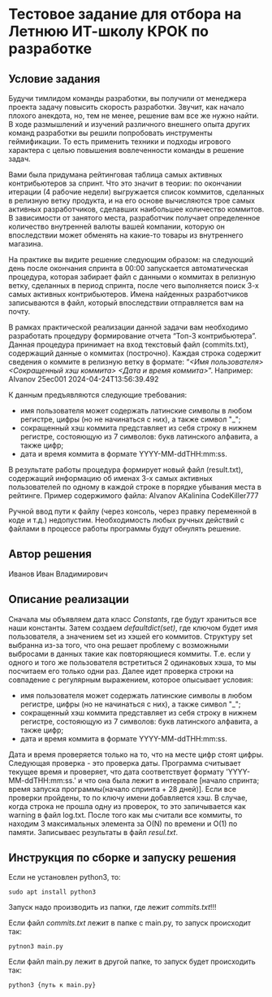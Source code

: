# Тестовое задание для отбора на Летнюю ИТ-школу КРОК по разработке

## Условие задания
Будучи тимлидом команды разработки, вы получили от менеджера проекта задачу повысить скорость разработки. Звучит, как начало плохого анекдота, но, тем не менее, решение вам все же нужно найти. В ходе размышлений и изучений различного внешнего опыта других команд разработки вы решили попробовать инструменты геймификации. То есть применить техники и подходы игрового характера с целью повышения вовлеченности команды в решение задач.

Вами была придумана рейтинговая таблица самых активных контрибьютеров за спринт. Что это значит в теории: по окончании итерации (4 рабочие недели) выгружается список коммитов, сделанных в релизную ветку продукта, и на его основе вычисляются трое самых активных разработчиков, сделавших наибольшее количество коммитов. В зависимости от занятого места, разработчик получает определенное количество внутренней валюты вашей компании, которую он впоследствии может обменять на какие-то товары из внутреннего магазина.

На практике вы видите решение следующим образом: на следующий день после окончания спринта в 00:00 запускается автоматическая процедура, которая забирает файл с данными о коммитах в релизную ветку, сделанных в период спринта, после чего выполняется поиск 3-х самых активных контрибьютеров. Имена найденных разработчиков записываются в файл, который впоследствии отправляется вам на почту.

В рамках практической реализации данной задачи вам необходимо разработать процедуру формирование отчета “Топ-3 контрибьютера”. Данная процедура принимает на вход текстовый файл (commits.txt), содержащий данные о коммитах (построчно). Каждая строка содержит сведения о коммите в релизную ветку в формате: “_<Имя пользователя> <Сокращенный хэш коммита> <Дата и время коммита>_”.
Например: AIvanov 25ec001 2024-04-24T13:56:39.492

К данным предъявляются следующие требования:
- имя пользователя может содержать латинские символы в любом регистре, цифры (но не начинаться с них), а также символ "_";
- сокращенный хэш коммита представляет из себя строку в нижнем регистре, состояющую из 7 символов: букв латинского алфавита, а также цифр;
- дата и время коммита в формате YYYY-MM-ddTHH:mm:ss.

В результате работы процедура формирует новый файл (result.txt), содержащий информацию об именах 3-х самых активных пользователей по одному в каждой строке в порядке убывания места в рейтинге. Пример содержимого файла:
AIvanov
AKalinina
CodeKiller777

Ручной ввод пути к файлу (через консоль, через правку переменной в коде и т.д.) недопустим. Необходимость любых ручных действий с файлами в процессе работы программы будут обнулять решение.

## Автор решения
Иванов Иван Владимирович
## Описание реализации
Сначала мы объявляем дата класс *Constants*, где будут храниться все наши константы.
Затем создаем *defaultdict(set)*, где ключом будет имя пользователя, а значением set из хэшей его коммитов.
Структуру set выбранна из-за того, что она решает проблему с возможными выбросами в данных такие как повторяющиеся коммиты.
Т.е. если у одного и того же пользователя встретиться 2 одинаковых хэша, то мы посчитаем его только одни раз.
Далее идет проверка строки на совпадение с регулярным выражением, которое опысывает условия:
- имя пользователя может содержать латинские символы в любом регистре, цифры (но не начинаться с них), а также символ "_";
- сокращенный хэш коммита представляет из себя строку в нижнем регистре, состояющую из 7 символов: букв латинского алфавита, а также цифр;
- дата и время коммита в формате YYYY-MM-ddTHH:mm:ss.

Дата и время проверяется только на то, что на месте цифр стоят цифры.
Следующая проверка - это проверка даты. Программа считывает текущее время и проверяет, что дата соответствует формату 'YYYY-MM-ddTHH:mm:ss.' и что она была лежит в интервале [начало спринта; время запуска программы(начало спринта + 28 дней)].
Если все проверки пройдены, то по ключу имени добавляется хэш.
В случае, когда строка не прошла одну из проверок, то это запичывается как warning в файл log.txt.
После того как мы считали все коммиты, то находим 3 максимальных элемента за O(N) по времени и O(1) по памяти. Записываес результаты в файл *resul.txt*. 
## Инструкция по сборке и запуску решения
Если не установлен python3, то:

```
sudo apt install python3
```

Запуск надо производить из папки, где лежит *commits.txt*!!!

Если файл *commits.txt* лежит в папке с main.py, то запуск происходит так:

```
pytnon3 main.py
```

Если файл main.py лежит в другой папке, то запуск будет происходить так:
```
python3 {путь к main.py}
```
